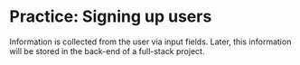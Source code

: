 # Practice: Signing up users

Information is collected from the user via input fields. Later, this information will be stored in the back-end of a full-stack project.

